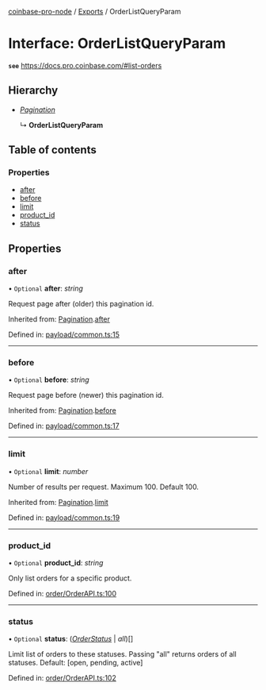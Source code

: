 [coinbase-pro-node](../README.md) / [Exports](../modules.md) / OrderListQueryParam

# Interface: OrderListQueryParam

**`see`** https://docs.pro.coinbase.com/#list-orders

## Hierarchy

* [*Pagination*](pagination.md)

  ↳ **OrderListQueryParam**

## Table of contents

### Properties

- [after](orderlistqueryparam.md#after)
- [before](orderlistqueryparam.md#before)
- [limit](orderlistqueryparam.md#limit)
- [product\_id](orderlistqueryparam.md#product_id)
- [status](orderlistqueryparam.md#status)

## Properties

### after

• `Optional` **after**: *string*

Request page after (older) this pagination id.

Inherited from: [Pagination](pagination.md).[after](pagination.md#after)

Defined in: [payload/common.ts:15](https://github.com/bennycode/coinbase-pro-node/blob/a54e177/src/payload/common.ts#L15)

___

### before

• `Optional` **before**: *string*

Request page before (newer) this pagination id.

Inherited from: [Pagination](pagination.md).[before](pagination.md#before)

Defined in: [payload/common.ts:17](https://github.com/bennycode/coinbase-pro-node/blob/a54e177/src/payload/common.ts#L17)

___

### limit

• `Optional` **limit**: *number*

Number of results per request. Maximum 100. Default 100.

Inherited from: [Pagination](pagination.md).[limit](pagination.md#limit)

Defined in: [payload/common.ts:19](https://github.com/bennycode/coinbase-pro-node/blob/a54e177/src/payload/common.ts#L19)

___

### product\_id

• `Optional` **product\_id**: *string*

Only list orders for a specific product.

Defined in: [order/OrderAPI.ts:100](https://github.com/bennycode/coinbase-pro-node/blob/a54e177/src/order/OrderAPI.ts#L100)

___

### status

• `Optional` **status**: ([*OrderStatus*](../enums/orderstatus.md) \| *all*)[]

Limit list of orders to these statuses. Passing "all" returns orders of all statuses. Default: [open, pending, active]

Defined in: [order/OrderAPI.ts:102](https://github.com/bennycode/coinbase-pro-node/blob/a54e177/src/order/OrderAPI.ts#L102)
